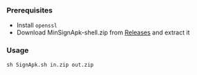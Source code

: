 ### Prerequisites
- Install `openssl`
- Download MinSignApk-shell.zip from [Releases](https://github.com/HemanthJabalpuri/signapk/releases) and extract it

### Usage
`sh SignApk.sh in.zip out.zip`
